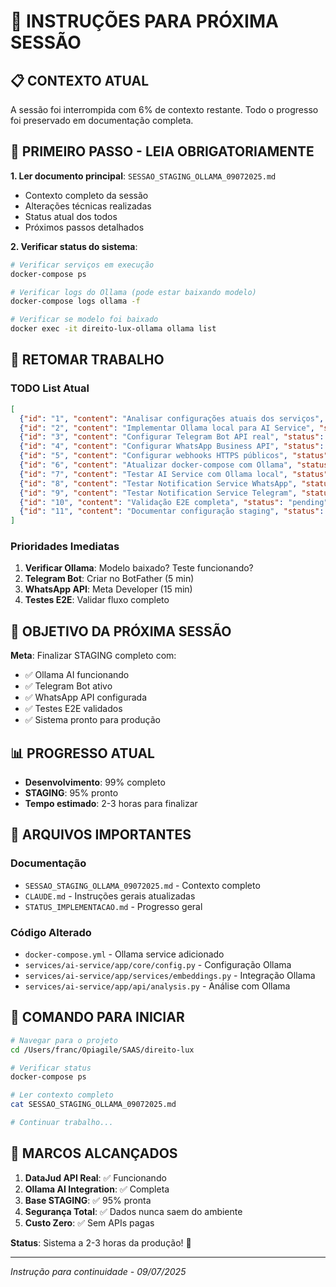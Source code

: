 # 🎯 INSTRUÇÕES PARA PRÓXIMA SESSÃO

## 📋 **CONTEXTO ATUAL**

A sessão foi interrompida com 6% de contexto restante. Todo o progresso foi preservado em documentação completa.

## 🚨 **PRIMEIRO PASSO - LEIA OBRIGATORIAMENTE**

**1. Ler documento principal**: `SESSAO_STAGING_OLLAMA_09072025.md`
- Contexto completo da sessão
- Alterações técnicas realizadas
- Status atual dos todos
- Próximos passos detalhados

**2. Verificar status do sistema**:
```bash
# Verificar serviços em execução
docker-compose ps

# Verificar logs do Ollama (pode estar baixando modelo)
docker-compose logs ollama -f

# Verificar se modelo foi baixado
docker exec -it direito-lux-ollama ollama list
```

## 🔄 **RETOMAR TRABALHO**

### **TODO List Atual**
```json
[
  {"id": "1", "content": "Analisar configurações atuais dos serviços", "status": "completed"},
  {"id": "2", "content": "Implementar Ollama local para AI Service", "status": "completed"},
  {"id": "3", "content": "Configurar Telegram Bot API real", "status": "in_progress"},
  {"id": "4", "content": "Configurar WhatsApp Business API", "status": "pending"},
  {"id": "5", "content": "Configurar webhooks HTTPS públicos", "status": "pending"},
  {"id": "6", "content": "Atualizar docker-compose com Ollama", "status": "pending"},
  {"id": "7", "content": "Testar AI Service com Ollama local", "status": "pending"},
  {"id": "8", "content": "Testar Notification Service WhatsApp", "status": "pending"},
  {"id": "9", "content": "Testar Notification Service Telegram", "status": "pending"},
  {"id": "10", "content": "Validação E2E completa", "status": "pending"},
  {"id": "11", "content": "Documentar configuração staging", "status": "pending"}
]
```

### **Prioridades Imediatas**
1. **Verificar Ollama**: Modelo baixado? Teste funcionando?
2. **Telegram Bot**: Criar no BotFather (5 min)
3. **WhatsApp API**: Meta Developer (15 min)
4. **Testes E2E**: Validar fluxo completo

## 🎯 **OBJETIVO DA PRÓXIMA SESSÃO**

**Meta**: Finalizar STAGING completo com:
- ✅ Ollama AI funcionando
- ✅ Telegram Bot ativo
- ✅ WhatsApp API configurada
- ✅ Testes E2E validados
- ✅ Sistema pronto para produção

## 📊 **PROGRESSO ATUAL**
- **Desenvolvimento**: 99% completo
- **STAGING**: 95% pronto
- **Tempo estimado**: 2-3 horas para finalizar

## 🔧 **ARQUIVOS IMPORTANTES**

### **Documentação**
- `SESSAO_STAGING_OLLAMA_09072025.md` - Contexto completo
- `CLAUDE.md` - Instruções gerais atualizadas
- `STATUS_IMPLEMENTACAO.md` - Progresso geral

### **Código Alterado**
- `docker-compose.yml` - Ollama service adicionado
- `services/ai-service/app/core/config.py` - Configuração Ollama
- `services/ai-service/app/services/embeddings.py` - Integração Ollama
- `services/ai-service/app/api/analysis.py` - Análise com Ollama

## 🚀 **COMANDO PARA INICIAR**

```bash
# Navegar para o projeto
cd /Users/franc/Opiagile/SAAS/direito-lux

# Verificar status
docker-compose ps

# Ler contexto completo
cat SESSAO_STAGING_OLLAMA_09072025.md

# Continuar trabalho...
```

## 🎉 **MARCOS ALCANÇADOS**

1. **DataJud API Real**: ✅ Funcionando
2. **Ollama AI Integration**: ✅ Completa
3. **Base STAGING**: ✅ 95% pronta
4. **Segurança Total**: ✅ Dados nunca saem do ambiente
5. **Custo Zero**: ✅ Sem APIs pagas

**Status**: Sistema a 2-3 horas da produção! 🚀

---
*Instrução para continuidade - 09/07/2025*
